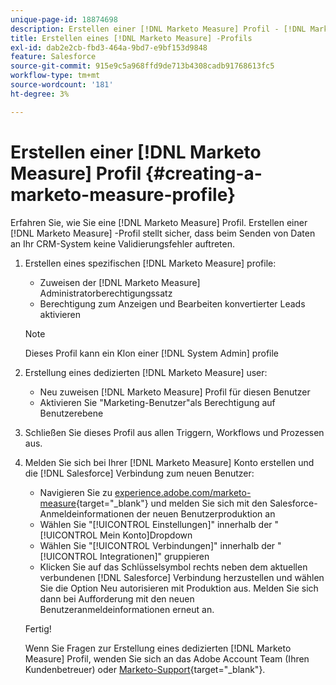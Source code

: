 ```yaml
---
unique-page-id: 18874698
description: Erstellen einer [!DNL Marketo Measure] Profil - [!DNL Marketo Measure]
title: Erstellen eines [!DNL Marketo Measure] -Profils
exl-id: dab2e2cb-fbd3-464a-9bd7-e9bf153d9848
feature: Salesforce
source-git-commit: 915e9c5a968ffd9de713b4308cadb91768613fc5
workflow-type: tm+mt
source-wordcount: '181'
ht-degree: 3%

---
```


# Erstellen einer [!DNL Marketo Measure] Profil {#creating-a-marketo-measure-profile}

Erfahren Sie, wie Sie eine [!DNL Marketo Measure] Profil. Erstellen einer [!DNL Marketo Measure] -Profil stellt sicher, dass beim Senden von Daten an Ihr CRM-System keine Validierungsfehler auftreten.

1. Erstellen eines spezifischen [!DNL Marketo Measure] profile:

   * Zuweisen der [!DNL Marketo Measure] Administratorberechtigungssatz
   * Berechtigung zum Anzeigen und Bearbeiten konvertierter Leads aktivieren

   >[!NOTE]
   >
   >Dieses Profil kann ein Klon einer [!DNL System Admin] profile

1. Erstellung eines dedizierten [!DNL Marketo Measure] user:

   * Neu zuweisen [!DNL Marketo Measure] Profil für diesen Benutzer
   * Aktivieren Sie &quot;Marketing-Benutzer&quot;als Berechtigung auf Benutzerebene

1. Schließen Sie dieses Profil aus allen Triggern, Workflows und Prozessen aus.
1. Melden Sie sich bei Ihrer [!DNL Marketo Measure] Konto erstellen und die [!DNL Salesforce] Verbindung zum neuen Benutzer:

   * Navigieren Sie zu [experience.adobe.com/marketo-measure](https://experience.adobe.com/marketo-measure){target="_blank"} und melden Sie sich mit den Salesforce-Anmeldeinformationen der neuen Benutzerproduktion an
   * Wählen Sie &quot;[!UICONTROL Einstellungen]&quot; innerhalb der &quot;[!UICONTROL Mein Konto]Dropdown
   * Wählen Sie &quot;[!UICONTROL Verbindungen]&quot; innerhalb der &quot;[!UICONTROL Integrationen]&quot; gruppieren
   * Klicken Sie auf das Schlüsselsymbol rechts neben dem aktuellen verbundenen [!DNL Salesforce] Verbindung herzustellen und wählen Sie die Option Neu autorisieren mit Produktion aus. Melden Sie sich dann bei Aufforderung mit den neuen Benutzeranmeldeinformationen erneut an.

   Fertig!

   Wenn Sie Fragen zur Erstellung eines dedizierten [!DNL Marketo Measure] Profil, wenden Sie sich an das Adobe Account Team (Ihren Kundenbetreuer) oder [Marketo-Support](https://nation.marketo.com/t5/support/ct-p/Support){target="_blank"}.

